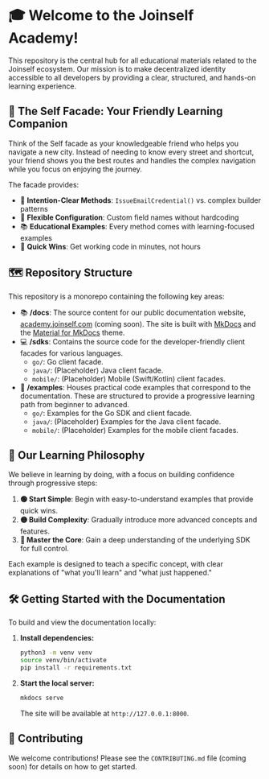 # 🎓 Welcome to the Joinself Academy!

This repository is the central hub for all educational materials related to the Joinself ecosystem. Our mission is to make decentralized identity accessible to all developers by providing a clear, structured, and hands-on learning experience.

## 🚀 The Self Facade: Your Friendly Learning Companion

Think of the Self facade as your knowledgeable friend who helps you navigate a new city. Instead of needing to know every street and shortcut, your friend shows you the best routes and handles the complex navigation while you focus on enjoying the journey.

The facade provides:
- 🎯 **Intention-Clear Methods**: `IssueEmailCredential()` vs. complex builder patterns
- 🔧 **Flexible Configuration**: Custom field names without hardcoding
- 📚 **Educational Examples**: Every method comes with learning-focused examples
- 🚀 **Quick Wins**: Get working code in minutes, not hours

## 🗺️ Repository Structure

This repository is a monorepo containing the following key areas:

- 📚 **/docs**: The source content for our public documentation website, [academy.joinself.com](https://academy.joinself.com) (coming soon). The site is built with [MkDocs](https://www.mkdocs.org/) and the [Material for MkDocs](https://squidfunk.github.io/mkdocs-material/) theme.
- 💻 **/sdks**: Contains the source code for the developer-friendly client facades for various languages.
  - `go/`: Go client facade.
  - `java/`: (Placeholder) Java client facade.
  - `mobile/`: (Placeholder) Mobile (Swift/Kotlin) client facades.
- 🧪 **/examples**: Houses practical code examples that correspond to the documentation. These are structured to provide a progressive learning path from beginner to advanced.
  - `go/`: Examples for the Go SDK and client facade.
  - `java/`: (Placeholder) Examples for the Java client facade.
  - `mobile/`: (Placeholder) Examples for the mobile client facades.

## 🧠 Our Learning Philosophy

We believe in learning by doing, with a focus on building confidence through progressive steps:

1.  **🟢 Start Simple**: Begin with easy-to-understand examples that provide quick wins.
2.  **🟡 Build Complexity**: Gradually introduce more advanced concepts and features.
3.  **🔴 Master the Core**: Gain a deep understanding of the underlying SDK for full control.

Each example is designed to teach a specific concept, with clear explanations of "what you'll learn" and "what just happened."

## 🛠️ Getting Started with the Documentation

To build and view the documentation locally:

1.  **Install dependencies:**
    ```bash
    python3 -m venv venv
    source venv/bin/activate
    pip install -r requirements.txt
    ```

2.  **Start the local server:**
    ```bash
    mkdocs serve
    ```

    The site will be available at `http://127.0.0.1:8000`.

## 🙌 Contributing

We welcome contributions! Please see the `CONTRIBUTING.md` file (coming soon) for details on how to get started. 
